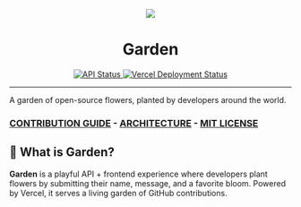 <p align="center">
<img src="https://github.com/user-attachments/assets/419bec01-612e-4f31-b5d3-de5b7b8251ae" />
<br />
<h1 align="center">Garden</h1>
</p>

<p align="center">
<a href="https://garden-api-nine.vercel.app/">
<img src="https://img.shields.io/website?url=https%3A%2F%2Fgarden-api-nine.vercel.app&label=API&style=flat-square&logo=vercel" alt="API Status"/>
</a>

<a href="https://gardenofgithub.vercel.app/">
<img src="https://vercelbadge.vercel.app/api/myferr/garden"  alt="Vercel Deployment Status"/>
</a>
</p>

---
A garden of open-source flowers, planted by developers around the world.

### [CONTRIBUTION GUIDE](CONTRIBUTING.md) - [ARCHITECTURE](ARCHITECTURE.md) - [MIT LICENSE](LICENSE)

## 🌱 What is Garden?

**Garden** is a playful API + frontend experience where developers plant flowers by submitting their name, message, and a favorite bloom. Powered by Vercel, it serves a living garden of GitHub contributions.
